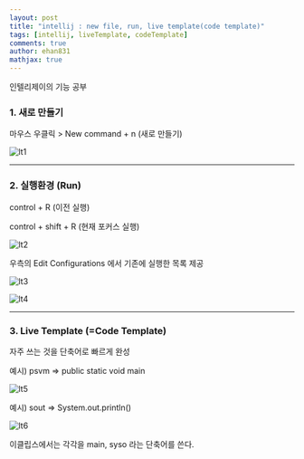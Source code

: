 ```yaml
---
layout: post
title: "intellij : new file, run, live template(code template)"
tags: [intellij, liveTemplate, codeTemplate]
comments: true
author: ehan831
mathjax: true
---
```


인텔리제이의 기능 공부

### 1. 새로 만들기

마우스 우클릭 > New
command + n (새로 만들기)

![lt1](https://user-images.githubusercontent.com/35619749/68453002-9e44fe80-0237-11ea-8a39-5e629d604196.png)
<hr>

### 2. 실행환경 (Run)
       
control + R (이전 실행)

control + shift + R (현재 포커스 실행)

![lt2](https://user-images.githubusercontent.com/35619749/68453003-9edd9500-0237-11ea-9172-91d8b404661c.png)

우측의 Edit Configurations 에서 기존에 실행한 목록 제공

![lt3](https://user-images.githubusercontent.com/35619749/68453004-9edd9500-0237-11ea-9ea4-bc001ca4b856.png)

![lt4](https://user-images.githubusercontent.com/35619749/68453005-9edd9500-0237-11ea-8b3f-20239e0e7fca.png)
<hr>

### 3. Live Template (=Code Template)
       
자주 쓰는 것을 단축어로 빠르게 완성
       
예시) psvm => public static void main

![lt5](https://user-images.githubusercontent.com/35619749/68453006-9edd9500-0237-11ea-9486-b77425d8b750.png)

예시) sout => System.out.println() 

![lt6](https://user-images.githubusercontent.com/35619749/68453008-9f762b80-0237-11ea-83fd-e86ef4f426d5.png)

이클립스에서는 각각을 main, syso 라는 단축어를 쓴다.
